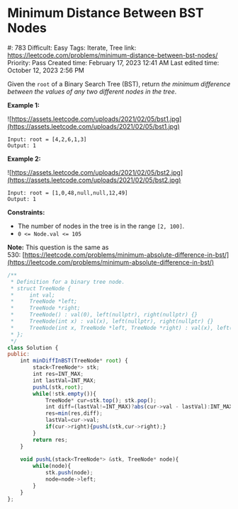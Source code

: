 # Minimum Distance Between BST Nodes

#: 783
Difficult: Easy
Tags: Iterate, Tree
link: https://leetcode.com/problems/minimum-distance-between-bst-nodes/
Priority: Pass
Created time: February 17, 2023 12:41 AM
Last edited time: October 12, 2023 2:56 PM

Given the `root` of a Binary Search Tree (BST), return *the minimum difference between the values of any two different nodes in the tree*.

**Example 1:**

![https://assets.leetcode.com/uploads/2021/02/05/bst1.jpg](https://assets.leetcode.com/uploads/2021/02/05/bst1.jpg)

```
Input: root = [4,2,6,1,3]
Output: 1

```

**Example 2:**

![https://assets.leetcode.com/uploads/2021/02/05/bst2.jpg](https://assets.leetcode.com/uploads/2021/02/05/bst2.jpg)

```
Input: root = [1,0,48,null,null,12,49]
Output: 1

```

**Constraints:**

- The number of nodes in the tree is in the range `[2, 100]`.
- `0 <= Node.val <= 105`

**Note:** This question is the same as 530: [https://leetcode.com/problems/minimum-absolute-difference-in-bst/](https://leetcode.com/problems/minimum-absolute-difference-in-bst/)

```jsx
/**
 * Definition for a binary tree node.
 * struct TreeNode {
 *     int val;
 *     TreeNode *left;
 *     TreeNode *right;
 *     TreeNode() : val(0), left(nullptr), right(nullptr) {}
 *     TreeNode(int x) : val(x), left(nullptr), right(nullptr) {}
 *     TreeNode(int x, TreeNode *left, TreeNode *right) : val(x), left(left), right(right) {}
 * };
 */
class Solution {
public:
    int minDiffInBST(TreeNode* root) {
        stack<TreeNode*> stk;
        int res=INT_MAX;
        int lastVal=INT_MAX;
        pushL(stk,root);
        while(!stk.empty()){
            TreeNode* cur=stk.top(); stk.pop();
            int diff=(lastVal!=INT_MAX)?abs(cur->val - lastVal):INT_MAX;
            res=min(res,diff);
            lastVal=cur->val;
            if(cur->right){pushL(stk,cur->right);}
        }
        return res;
    }
    
    void pushL(stack<TreeNode*> &stk, TreeNode* node){
        while(node){
            stk.push(node);
            node=node->left;
        }
    }
};
```